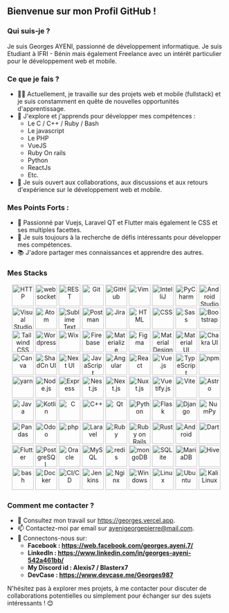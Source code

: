 <!--
**Georges987/Georges987** is a ✨ _special_ ✨ repository because its `README.md` (this file) appears on your GitHub profile.

Here are some ideas to get you started:

- 🔭 I’m currently working on ...
- 🌱 I’m currently learning ...
- 👯 I’m looking to collaborate on ...
- 🤔 I’m looking for help with ...
- 💬 Ask me about ...
- 📫 How to reach me: ...
- 😄 Pronouns: ...
- ⚡ Fun fact: ...
-->
## Bienvenue sur mon Profil GitHub !

<!--
![Georges's GitHub stats](https://github-readme-stats.vercel.app/api?username=Georges987&show_icons=true&theme=radical)
-->
### Qui suis-je ?

Je suis Georges AYENI, passionné de développement informatique. Je suis Etudiant à IFRI - Bénin mais également Freelance avec un intérêt particulier pour le développement web et mobile. 

### Ce que je fais ?

- 👨‍💻 Actuellement, je travaille sur des projets web et mobile (fullstack) et je suis constamment en quête de nouvelles opportunités d'apprentissage.
- 🌱 J'explore et j'apprends pour développer mes compétences :
    - Le C / C++ / Ruby / Bash
    - Le javascript
    - Le PHP
    - VueJS
    - Ruby On rails
    - Python
    - ReactJs
    - Etc.
- 💬 Je suis ouvert aux collaborations, aux discussions et aux retours d'expérience sur le développement web et mobile.

### Mes Points Forts :

- 🔭 Passionné par Vuejs, Laravel QT et Flutter mais également le CSS et ses multiples facettes.
- 🚀 Je suis toujours à la recherche de défis intéressants pour développer mes compétences.
- 📚 J'adore partager mes connaissances et apprendre des autres.

### Mes Stacks

<div align="center">
    <img width="50" src="https://raw.githubusercontent.com/marwin1991/profile-technology-icons/refs/heads/main/icons/http.png" alt="HTTP" title="HTTP"/>

<img width="50" src="https://raw.githubusercontent.com/marwin1991/profile-technology-icons/refs/heads/main/icons/websocket.png" alt="websocket" title="websocket"/>

<img width="50" src="https://raw.githubusercontent.com/marwin1991/profile-technology-icons/refs/heads/main/icons/rest.png" alt="REST" title="REST"/>

<img width="50" src="https://raw.githubusercontent.com/marwin1991/profile-technology-icons/refs/heads/main/icons/git.png" alt="Git" title="Git"/>

<img width="50" src="https://raw.githubusercontent.com/marwin1991/profile-technology-icons/refs/heads/main/icons/github.png" alt="GitHub" title="GitHub"/>

<img width="50" src="https://raw.githubusercontent.com/marwin1991/profile-technology-icons/refs/heads/main/icons/vim.png" alt="Vim" title="Vim"/>

<img width="50" src="https://raw.githubusercontent.com/marwin1991/profile-technology-icons/refs/heads/main/icons/intellij.png" alt="IntelliJ" title="IntelliJ"/>

<img width="50" src="https://raw.githubusercontent.com/marwin1991/profile-technology-icons/refs/heads/main/icons/pycharm.png" alt="PyCharm" title="PyCharm"/>

<img width="50" src="https://raw.githubusercontent.com/marwin1991/profile-technology-icons/refs/heads/main/icons/android_studio.png" alt="Android Studio" title="Android Studio"/>

<img width="50" src="https://raw.githubusercontent.com/marwin1991/profile-technology-icons/refs/heads/main/icons/visual_studio_code.png" alt="Visual Studio Code" title="Visual Studio Code"/>

<img width="50" src="https://raw.githubusercontent.com/marwin1991/profile-technology-icons/refs/heads/main/icons/atom.png" alt="Atom" title="Atom"/>

<img width="50" src="https://raw.githubusercontent.com/marwin1991/profile-technology-icons/refs/heads/main/icons/sublime_text.png" alt="Sublime Text" title="Sublime Text"/>

<img width="50" src="https://raw.githubusercontent.com/marwin1991/profile-technology-icons/refs/heads/main/icons/postman.png" alt="Postman" title="Postman"/>

<img width="50" src="https://raw.githubusercontent.com/marwin1991/profile-technology-icons/refs/heads/main/icons/jira.png" alt="Jira" title="Jira"/>

<img width="50" src="https://raw.githubusercontent.com/marwin1991/profile-technology-icons/refs/heads/main/icons/html.png" alt="HTML" title="HTML"/>

<img width="50" src="https://raw.githubusercontent.com/marwin1991/profile-technology-icons/refs/heads/main/icons/css.png" alt="CSS" title="CSS"/>

<img width="50" src="https://raw.githubusercontent.com/marwin1991/profile-technology-icons/refs/heads/main/icons/sass.png" alt="Sass" title="Sass"/>

<img width="50" src="https://raw.githubusercontent.com/marwin1991/profile-technology-icons/refs/heads/main/icons/bootstrap.png" alt="Bootstrap" title="Bootstrap"/>

<img width="50" src="https://raw.githubusercontent.com/marwin1991/profile-technology-icons/refs/heads/main/icons/tailwind_css.png" alt="Tailwind CSS" title="Tailwind CSS"/>

<img width="50" src="https://raw.githubusercontent.com/marwin1991/profile-technology-icons/refs/heads/main/icons/wordpress.png" alt="Wordpress" title="Wordpress"/>

<img width="50" src="https://raw.githubusercontent.com/marwin1991/profile-technology-icons/refs/heads/main/icons/wix.png" alt="Wix" title="Wix"/>

<img width="50" src="https://raw.githubusercontent.com/marwin1991/profile-technology-icons/refs/heads/main/icons/firebase.png" alt="Firebase" title="Firebase"/>

<img width="50" src="https://raw.githubusercontent.com/marwin1991/profile-technology-icons/refs/heads/main/icons/materialize.png" alt="Materialize" title="Materialize"/>

<img width="50" src="https://raw.githubusercontent.com/marwin1991/profile-technology-icons/refs/heads/main/icons/figma.png" alt="Figma" title="Figma"/>

<img width="50" src="https://raw.githubusercontent.com/marwin1991/profile-technology-icons/refs/heads/main/icons/material_design.png" alt="Material Design" title="Material Design"/>

<img width="50" src="https://raw.githubusercontent.com/marwin1991/profile-technology-icons/refs/heads/main/icons/material_ui.png" alt="Material UI" title="Material UI"/>

<img width="50" src="https://raw.githubusercontent.com/marwin1991/profile-technology-icons/refs/heads/main/icons/chakra_ui.png" alt="Chakra UI" title="Chakra UI"/>

<img width="50" src="https://raw.githubusercontent.com/marwin1991/profile-technology-icons/refs/heads/main/icons/canva.png" alt="Canva" title="Canva"/>

<img width="50" src="https://raw.githubusercontent.com/marwin1991/profile-technology-icons/refs/heads/main/icons/shadcn_ui.png" alt="ShadCn UI" title="ShadCn UI"/>

<img width="50" src="https://raw.githubusercontent.com/marwin1991/profile-technology-icons/refs/heads/main/icons/next_ui.png" alt="Next UI" title="Next UI"/>

<img width="50" src="https://raw.githubusercontent.com/marwin1991/profile-technology-icons/refs/heads/main/icons/javascript.png" alt="JavaScript" title="JavaScript"/>

<img width="50" src="https://raw.githubusercontent.com/marwin1991/profile-technology-icons/refs/heads/main/icons/angular.png" alt="Angular" title="Angular"/>

<img width="50" src="https://raw.githubusercontent.com/marwin1991/profile-technology-icons/refs/heads/main/icons/react.png" alt="React" title="React"/>

<img width="50" src="https://raw.githubusercontent.com/marwin1991/profile-technology-icons/refs/heads/main/icons/vue_js.png" alt="Vue.js" title="Vue.js"/>

<img width="50" src="https://raw.githubusercontent.com/marwin1991/profile-technology-icons/refs/heads/main/icons/typescript.png" alt="TypeScript" title="TypeScript"/>

<img width="50" src="https://raw.githubusercontent.com/marwin1991/profile-technology-icons/refs/heads/main/icons/npm.png" alt="npm" title="npm"/>

<img width="50" src="https://raw.githubusercontent.com/marwin1991/profile-technology-icons/refs/heads/main/icons/yarn.png" alt="yarn" title="yarn"/>

<img width="50" src="https://raw.githubusercontent.com/marwin1991/profile-technology-icons/refs/heads/main/icons/node_js.png" alt="Node.js" title="Node.js"/>

<img width="50" src="https://raw.githubusercontent.com/marwin1991/profile-technology-icons/refs/heads/main/icons/express.png" alt="Express" title="Express"/>

<img width="50" src="https://raw.githubusercontent.com/marwin1991/profile-technology-icons/refs/heads/main/icons/nest_js.png" alt="Nest.js" title="Nest.js"/>

<img width="50" src="https://raw.githubusercontent.com/marwin1991/profile-technology-icons/refs/heads/main/icons/next_js.png" alt="Next.js" title="Next.js"/>

<img width="50" src="https://raw.githubusercontent.com/marwin1991/profile-technology-icons/refs/heads/main/icons/nuxt_js.png" alt="Nuxt.js" title="Nuxt.js"/>

<img width="50" src="https://raw.githubusercontent.com/marwin1991/profile-technology-icons/refs/heads/main/icons/vuetify_js.png" alt="Vuetify.js" title="Vuetify.js"/>

<img width="50" src="https://raw.githubusercontent.com/marwin1991/profile-technology-icons/refs/heads/main/icons/vite.png" alt="Vite" title="Vite"/>

<img width="50" src="https://raw.githubusercontent.com/marwin1991/profile-technology-icons/refs/heads/main/icons/astro.png" alt="Astro" title="Astro"/>

<img width="50" src="https://raw.githubusercontent.com/marwin1991/profile-technology-icons/refs/heads/main/icons/java.png" alt="Java" title="Java"/>

<img width="50" src="https://raw.githubusercontent.com/marwin1991/profile-technology-icons/refs/heads/main/icons/kotlin.png" alt="Kotlin" title="Kotlin"/>

<img width="50" src="https://raw.githubusercontent.com/marwin1991/profile-technology-icons/refs/heads/main/icons/c.png" alt="C" title="C"/>

<img width="50" src="https://raw.githubusercontent.com/marwin1991/profile-technology-icons/refs/heads/main/icons/c++.png" alt="C++" title="C++"/>

<img width="50" src="https://raw.githubusercontent.com/marwin1991/profile-technology-icons/refs/heads/main/icons/qt.png" alt="Qt" title="Qt"/>

<img width="50" src="https://raw.githubusercontent.com/marwin1991/profile-technology-icons/refs/heads/main/icons/python.png" alt="Python" title="Python"/>

<img width="50" src="https://raw.githubusercontent.com/marwin1991/profile-technology-icons/refs/heads/main/icons/flask.png" alt="Flask" title="Flask"/>

<img width="50" src="https://raw.githubusercontent.com/marwin1991/profile-technology-icons/refs/heads/main/icons/django.png" alt="Django" title="Django"/>

<img width="50" src="https://raw.githubusercontent.com/marwin1991/profile-technology-icons/refs/heads/main/icons/numpy.png" alt="NumPy" title="NumPy"/>

<img width="50" src="https://raw.githubusercontent.com/marwin1991/profile-technology-icons/refs/heads/main/icons/pandas.png" alt="Pandas" title="Pandas"/>

<img width="50" src="https://raw.githubusercontent.com/marwin1991/profile-technology-icons/refs/heads/main/icons/odoo.png" alt="Odoo" title="Odoo"/>

<img width="50" src="https://raw.githubusercontent.com/marwin1991/profile-technology-icons/refs/heads/main/icons/php.png" alt="php" title="php"/>

<img width="50" src="https://raw.githubusercontent.com/marwin1991/profile-technology-icons/refs/heads/main/icons/laravel.png" alt="Laravel" title="Laravel"/>

<img width="50" src="https://raw.githubusercontent.com/marwin1991/profile-technology-icons/refs/heads/main/icons/ruby.png" alt="Ruby" title="Ruby"/>

<img width="50" src="https://raw.githubusercontent.com/marwin1991/profile-technology-icons/refs/heads/main/icons/ruby_on_rails.png" alt="Ruby on Rails" title="Ruby on Rails"/>

<img width="50" src="https://raw.githubusercontent.com/marwin1991/profile-technology-icons/refs/heads/main/icons/rust.png" alt="Rust" title="Rust"/>

<img width="50" src="https://raw.githubusercontent.com/marwin1991/profile-technology-icons/refs/heads/main/icons/android.png" alt="Android" title="Android"/>

<img width="50" src="https://raw.githubusercontent.com/marwin1991/profile-technology-icons/refs/heads/main/icons/dart.png" alt="Dart" title="Dart"/>

<img width="50" src="https://raw.githubusercontent.com/marwin1991/profile-technology-icons/refs/heads/main/icons/flutter.png" alt="Flutter" title="Flutter"/>

<img width="50" src="https://raw.githubusercontent.com/marwin1991/profile-technology-icons/refs/heads/main/icons/postgresql.png" alt="PostgreSQL" title="PostgreSQL"/>

<img width="50" src="https://raw.githubusercontent.com/marwin1991/profile-technology-icons/refs/heads/main/icons/oracle.png" alt="Oracle" title="Oracle"/>

<img width="50" src="https://raw.githubusercontent.com/marwin1991/profile-technology-icons/refs/heads/main/icons/mysql.png" alt="MySQL" title="MySQL"/>

<img width="50" src="https://raw.githubusercontent.com/marwin1991/profile-technology-icons/refs/heads/main/icons/redis.png" alt="redis" title="redis"/>

<img width="50" src="https://raw.githubusercontent.com/marwin1991/profile-technology-icons/refs/heads/main/icons/mongodb.png" alt="mongoDB" title="mongoDB"/>

<img width="50" src="https://raw.githubusercontent.com/marwin1991/profile-technology-icons/refs/heads/main/icons/sqlite.png" alt="SQLite" title="SQLite"/>

<img width="50" src="https://raw.githubusercontent.com/marwin1991/profile-technology-icons/refs/heads/main/icons/mariadb.png" alt="MariaDB" title="MariaDB"/>

<img width="50" src="https://raw.githubusercontent.com/marwin1991/profile-technology-icons/refs/heads/main/icons/hive.png" alt="Hive" title="Hive"/>

<img width="50" src="https://raw.githubusercontent.com/marwin1991/profile-technology-icons/refs/heads/main/icons/bash.png" alt="bash" title="bash"/>

<img width="50" src="https://raw.githubusercontent.com/marwin1991/profile-technology-icons/refs/heads/main/icons/docker.png" alt="Docker" title="Docker"/>

<img width="50" src="https://raw.githubusercontent.com/marwin1991/profile-technology-icons/refs/heads/main/icons/ci_cd.png" alt="CI/CD" title="CI/CD"/>

<img width="50" src="https://raw.githubusercontent.com/marwin1991/profile-technology-icons/refs/heads/main/icons/jenkins.png" alt="Jenkins" title="Jenkins"/>

<img width="50" src="https://raw.githubusercontent.com/marwin1991/profile-technology-icons/refs/heads/main/icons/nginx.png" alt="Nginx" title="Nginx"/>

<img width="50" src="https://raw.githubusercontent.com/marwin1991/profile-technology-icons/refs/heads/main/icons/windows.png" alt="Windows" title="Windows"/>

<img width="50" src="https://raw.githubusercontent.com/marwin1991/profile-technology-icons/refs/heads/main/icons/linux.png" alt="Linux" title="Linux"/>

<img width="50" src="https://raw.githubusercontent.com/marwin1991/profile-technology-icons/refs/heads/main/icons/ubuntu.png" alt="Ubuntu" title="Ubuntu"/>

<img width="50" src="https://raw.githubusercontent.com/marwin1991/profile-technology-icons/refs/heads/main/icons/kali_linux.png" alt="Kali Linux" title="Kali Linux"/>
</div>

### Comment me contacter ?

- 💼 Consultez mon travail sur https://georges.vercel.app.
- 📫 Contactez-moi par email sur ayenigeorgepierre@mail.com.
- 🔗 Connectons-nous sur:
   - **Facebook : https://web.facebook.com/georges.ayeni.7/**
   - **LinkedIn : https://www.linkedin.com/in/georges-ayeni-542a461bb/**
   - **My Discord id : Alexis7 / Blasterx7**
   - **DevCase : https://www.devcase.me/Georges987**
<!--
### Statistiques GitHub :

[![Mes Stats GitHub](https://github-readme-stats.vercel.app/api?username=votreusername&show_icons=true&theme=radical)](https://github.com/votreusername)

### Projets Notables :

- [Projet 1]
- [Projet 2]
- [Projet 3]

-->
N'hésitez pas à explorer mes projets, à me contacter pour discuter de collaborations potentielles ou simplement pour échanger sur des sujets intéressants ! 😊
